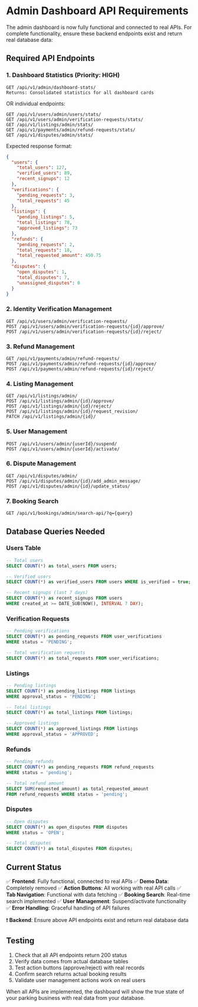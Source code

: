 # Admin Dashboard API Requirements

The admin dashboard is now fully functional and connected to real APIs. For complete functionality, ensure these backend endpoints exist and return real database data:

## Required API Endpoints

### 1. Dashboard Statistics (Priority: HIGH)
```
GET /api/v1/admin/dashboard-stats/
Returns: Consolidated statistics for all dashboard cards
```

OR individual endpoints:
```
GET /api/v1/users/admin/users/stats/
GET /api/v1/users/admin/verification-requests/stats/
GET /api/v1/listings/admin/stats/
GET /api/v1/payments/admin/refund-requests/stats/
GET /api/v1/disputes/admin/stats/
```

Expected response format:
```json
{
  "users": {
    "total_users": 127,
    "verified_users": 89,
    "recent_signups": 12
  },
  "verifications": {
    "pending_requests": 3,
    "total_requests": 45
  },
  "listings": {
    "pending_listings": 5,
    "total_listings": 78,
    "approved_listings": 73
  },
  "refunds": {
    "pending_requests": 2,
    "total_requests": 18,
    "total_requested_amount": 450.75
  },
  "disputes": {
    "open_disputes": 1,
    "total_disputes": 7,
    "unassigned_disputes": 0
  }
}
```

### 2. Identity Verification Management
```
GET /api/v1/users/admin/verification-requests/
POST /api/v1/users/admin/verification-requests/{id}/approve/
POST /api/v1/users/admin/verification-requests/{id}/reject/
```

### 3. Refund Management
```
GET /api/v1/payments/admin/refund-requests/
POST /api/v1/payments/admin/refund-requests/{id}/approve/
POST /api/v1/payments/admin/refund-requests/{id}/reject/
```

### 4. Listing Management
```
GET /api/v1/listings/admin/
POST /api/v1/listings/admin/{id}/approve/
POST /api/v1/listings/admin/{id}/reject/
POST /api/v1/listings/admin/{id}/request_revision/
PATCH /api/v1/listings/admin/{id}/
```

### 5. User Management
```
POST /api/v1/users/admin/{userId}/suspend/
POST /api/v1/users/admin/{userId}/activate/
```

### 6. Dispute Management
```
GET /api/v1/disputes/admin/
POST /api/v1/disputes/admin/{id}/add_admin_message/
POST /api/v1/disputes/admin/{id}/update_status/
```

### 7. Booking Search
```
GET /api/v1/bookings/admin/search-api/?q={query}
```

## Database Queries Needed

### Users Table
```sql
-- Total users
SELECT COUNT(*) as total_users FROM users;

-- Verified users
SELECT COUNT(*) as verified_users FROM users WHERE is_verified = true;

-- Recent signups (last 7 days)
SELECT COUNT(*) as recent_signups FROM users 
WHERE created_at >= DATE_SUB(NOW(), INTERVAL 7 DAY);
```

### Verification Requests
```sql
-- Pending verifications
SELECT COUNT(*) as pending_requests FROM user_verifications 
WHERE status = 'PENDING';

-- Total verification requests
SELECT COUNT(*) as total_requests FROM user_verifications;
```

### Listings
```sql
-- Pending listings
SELECT COUNT(*) as pending_listings FROM listings 
WHERE approval_status = 'PENDING';

-- Total listings
SELECT COUNT(*) as total_listings FROM listings;

-- Approved listings
SELECT COUNT(*) as approved_listings FROM listings 
WHERE approval_status = 'APPROVED';
```

### Refunds
```sql
-- Pending refunds
SELECT COUNT(*) as pending_requests FROM refund_requests 
WHERE status = 'pending';

-- Total refund amount
SELECT SUM(requested_amount) as total_requested_amount 
FROM refund_requests WHERE status = 'pending';
```

### Disputes
```sql
-- Open disputes
SELECT COUNT(*) as open_disputes FROM disputes 
WHERE status = 'OPEN';

-- Total disputes
SELECT COUNT(*) as total_disputes FROM disputes;
```

## Current Status

✅ **Frontend**: Fully functional, connected to real APIs
✅ **Demo Data**: Completely removed
✅ **Action Buttons**: All working with real API calls
✅ **Tab Navigation**: Functional with data fetching
✅ **Booking Search**: Real-time search implemented
✅ **User Management**: Suspend/activate functionality
✅ **Error Handling**: Graceful handling of API failures

❗ **Backend**: Ensure above API endpoints exist and return real database data

## Testing

1. Check that all API endpoints return 200 status
2. Verify data comes from actual database tables
3. Test action buttons (approve/reject) with real records
4. Confirm search returns actual booking results
5. Validate user management actions work on real users

When all APIs are implemented, the dashboard will show the true state of your parking business with real data from your database.